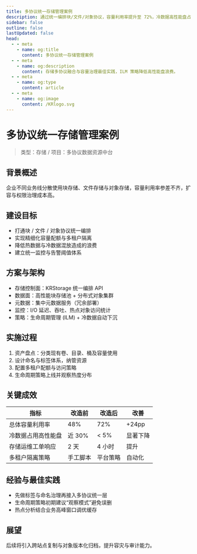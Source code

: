 ```yaml
---
title: 多协议统一存储管理案例
description: 通过统一编排块/文件/对象协议，容量利用率提升至 72%，冷数据高性能盘占用降至 5% 以下。
sidebar: false
outline: false
lastUpdated: false
head:
  - - meta
    - name: og:title
      content: 多协议统一存储管理案例
  - - meta
    - name: og:description
      content: 存储多协议融合与容量治理最佳实践，ILM 策略降低高性能盘浪费。
  - - meta
    - name: og:type
      content: article
  - - meta
    - name: og:image
      content: /KRlogo.svg
---
```


# 多协议统一存储管理案例

> 类型：存储 / 项目：多协议数据资源中台

## 背景概述
企业不同业务线分散使用块存储、文件存储与对象存储，容量利用率参差不齐，扩容与权限治理成本高。

## 建设目标
- 打通块 / 文件 / 对象协议统一编排
- 实现精细化容量配额与多租户隔离
- 降低热数据与冷数据混放造成的浪费
- 建立统一监控与告警阈值体系

## 方案与架构
- 存储控制面：KRStorage 统一编排 API
- 数据面：高性能块存储池 + 分布式对象集群
- 元数据：集中元数据服务（冗余部署）
- 监控：I/O 延迟、吞吐、热点对象访问统计
- 策略：生命周期管理 (ILM) + 冷数据自动下沉

## 实施过程
1. 资产盘点：分类现有卷、目录、桶及容量使用
2. 设计命名与标签体系，纳管资源
3. 配置多租户配额与访问策略
4. 生命周期策略上线并观察热度分布

## 关键成效
| 指标 | 改造前 | 改造后 | 改善 |
| ---- | ------ | ------ | ---- |
| 总体容量利用率 | 48% | 72% | +24pp |
| 冷数据占用高性能盘 | 近 30% | < 5% | 显著下降 |
| 存储运维工单响应 | 2 天 | 4 小时 | 提升 |
| 多租户隔离策略 | 手工脚本 | 平台策略 | 自动化 |

## 经验与最佳实践
- 先做标签与命名治理再接入多协议统一层
- 生命周期策略初期建议“观察模式”避免误删
- 热点分析结合业务高峰窗口调优缓存

## 展望
后续将引入跨站点复制与对象版本化归档，提升容灾与审计能力。
